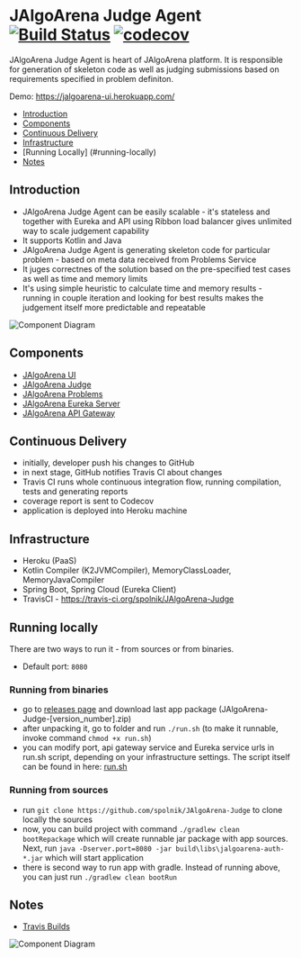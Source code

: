 # JAlgoArena Judge Agent [![Build Status](https://travis-ci.org/spolnik/JAlgoArena-Judge.svg?branch=master)](https://travis-ci.org/spolnik/JAlgoArena-Judge) [![codecov](https://codecov.io/gh/spolnik/JAlgoArena-Judge/branch/master/graph/badge.svg)](https://codecov.io/gh/spolnik/JAlgoArena-Judge)

JAlgoArena Judge Agent is heart of JAlgoArena platform. It is responsible for generation of skeleton code as well as judging submissions based on requirements specified in problem definiton.

Demo: https://jalgoarena-ui.herokuapp.com/

- [Introduction](#introduction)
- [Components](#components)
- [Continuous Delivery](#continuous-delivery)
- [Infrastructure](#infrastructure)
- [Running Locally] (#running-locally)
- [Notes](#notes)

## Introduction

- JAlgoArena Judge Agent can be easily scalable - it's stateless and together with Eureka and API using Ribbon load balancer gives unlimited way to scale judgement capability
- It supports Kotlin and Java
- JAlgoArena Judge Agent is generating skeleton code for particular problem - based on meta data received from Problems Service
- It juges correctnes of the solution based on the pre-specified test cases as well as time and memory limits
- It's using simple heuristic to calculate time and memory results - running in couple iteration and looking for best results makes the judgement itself more predictable and repeatable

![Component Diagram](https://github.com/spolnik/JAlgoArena/raw/master/design/component_diagram.png)

## Components

- [JAlgoArena UI](https://github.com/spolnik/JAlgoArena-UI)
- [JAlgoArena Judge](https://github.com/spolnik/JAlgoArena-Judge)
- [JAlgoArena Problems](https://github.com/spolnik/JAlgoArena-Problems)
- [JAlgoArena Eureka Server](https://github.com/spolnik/JAlgoArena-Eureka)
- [JAlgoArena API Gateway](https://github.com/spolnik/JAlgoArena-API)

## Continuous Delivery

- initially, developer push his changes to GitHub
- in next stage, GitHub notifies Travis CI about changes
- Travis CI runs whole continuous integration flow, running compilation, tests and generating reports
- coverage report is sent to Codecov
- application is deployed into Heroku machine

## Infrastructure

- Heroku (PaaS)
- Kotlin Compiler (K2JVMCompiler), MemoryClassLoader, MemoryJavaCompiler
- Spring Boot, Spring Cloud (Eureka Client)
- TravisCI - https://travis-ci.org/spolnik/JAlgoArena-Judge

## Running locally

There are two ways to run it - from sources or from binaries.
- Default port: `8080`

### Running from binaries
- go to [releases page](https://github.com/spolnik/JAlgoArena-Judge/releases) and download last app package (JAlgoArena-Judge-[version_number].zip)
- after unpacking it, go to folder and run `./run.sh` (to make it runnable, invoke command `chmod +x run.sh`)
- you can modify port, api gateway service and Eureka service urls in run.sh script, depending on your infrastructure settings. The script itself can be found in here: [run.sh](run.sh)

### Running from sources
- run `git clone https://github.com/spolnik/JAlgoArena-Judge` to clone locally the sources
- now, you can build project with command `./gradlew clean bootRepackage` which will create runnable jar package with app sources. Next, run `java -Dserver.port=8080 -jar build\libs\jalgoarena-auth-*.jar` which will start application
- there is second way to run app with gradle. Instead of running above, you can just run `./gradlew clean bootRun`

## Notes
- [Travis Builds](https://travis-ci.org/spolnik)

![Component Diagram](https://github.com/spolnik/JAlgoArena/raw/master/design/JAlgoArena_Logo.png)
